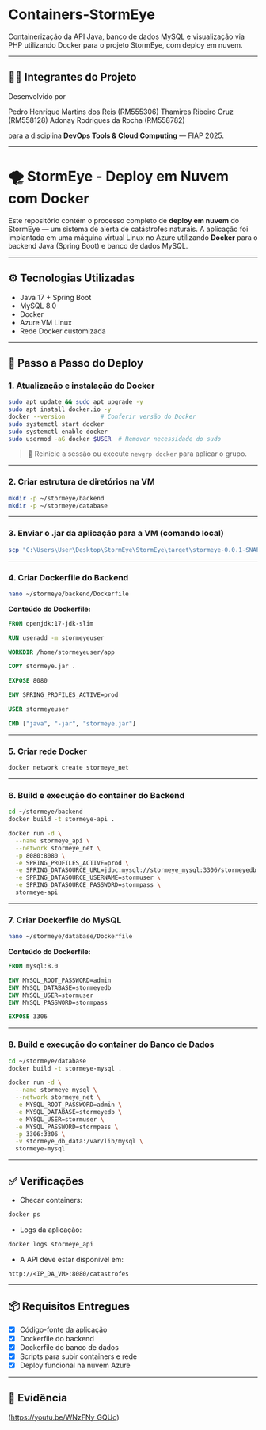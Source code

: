 # Containers-StormEye
Containerização da API Java, banco de dados MySQL e visualização via PHP utilizando Docker para o projeto StormEye, com deploy em nuvem.

---

## 👨‍💻 Integrantes do Projeto

Desenvolvido por 

Pedro Henrique Martins dos Reis (RM555306)
Thamires Ribeiro Cruz (RM558128)
Adonay Rodrigues da Rocha (RM558782)

para a disciplina **DevOps Tools & Cloud Computing** — FIAP 2025.

---

# 🌪️ StormEye - Deploy em Nuvem com Docker

Este repositório contém o processo completo de **deploy em nuvem** do StormEye — um sistema de alerta de catástrofes naturais. A aplicação foi implantada em uma máquina virtual Linux no Azure utilizando **Docker** para o backend Java (Spring Boot) e banco de dados MySQL.

---

## ⚙️ Tecnologias Utilizadas

- Java 17 + Spring Boot
- MySQL 8.0
- Docker
- Azure VM Linux
- Rede Docker customizada

---

## 🚀 Passo a Passo do Deploy

### 1. Atualização e instalação do Docker

```bash
sudo apt update && sudo apt upgrade -y
sudo apt install docker.io -y
docker --version          # Conferir versão do Docker
sudo systemctl start docker
sudo systemctl enable docker
sudo usermod -aG docker $USER  # Remover necessidade do sudo
```

> 🔁 Reinicie a sessão ou execute `newgrp docker` para aplicar o grupo.

---

### 2. Criar estrutura de diretórios na VM

```bash
mkdir -p ~/stormeye/backend
mkdir -p ~/stormeye/database
```

---

### 3. Enviar o .jar da aplicação para a VM (comando local)

```bash
scp "C:\Users\User\Desktop\StormEye\StormEye\target\stormeye-0.0.1-SNAPSHOT.jar" admlnx@<IP_DA_VM>:~/stormeye/backend/stormeye.jar
```

---

### 4. Criar Dockerfile do Backend

```bash
nano ~/stormeye/backend/Dockerfile
```

**Conteúdo do Dockerfile:**

```Dockerfile
FROM openjdk:17-jdk-slim

RUN useradd -m stormeyeuser

WORKDIR /home/stormeyeuser/app

COPY stormeye.jar .

EXPOSE 8080

ENV SPRING_PROFILES_ACTIVE=prod

USER stormeyeuser

CMD ["java", "-jar", "stormeye.jar"]
```

---

### 5. Criar rede Docker

```bash
docker network create stormeye_net
```

---

### 6. Build e execução do container do Backend

```bash
cd ~/stormeye/backend
docker build -t stormeye-api .

docker run -d \
  --name stormeye_api \
  --network stormeye_net \
  -p 8080:8080 \
  -e SPRING_PROFILES_ACTIVE=prod \
  -e SPRING_DATASOURCE_URL=jdbc:mysql://stormeye_mysql:3306/stormeyedb \
  -e SPRING_DATASOURCE_USERNAME=stormuser \
  -e SPRING_DATASOURCE_PASSWORD=stormpass \
  stormeye-api
```

---

### 7. Criar Dockerfile do MySQL

```bash
nano ~/stormeye/database/Dockerfile
```

**Conteúdo do Dockerfile:**

```Dockerfile
FROM mysql:8.0

ENV MYSQL_ROOT_PASSWORD=admin
ENV MYSQL_DATABASE=stormeyedb
ENV MYSQL_USER=stormuser
ENV MYSQL_PASSWORD=stormpass

EXPOSE 3306
```

---

### 8. Build e execução do container do Banco de Dados

```bash
cd ~/stormeye/database
docker build -t stormeye-mysql .

docker run -d \
  --name stormeye_mysql \
  --network stormeye_net \
  -e MYSQL_ROOT_PASSWORD=admin \
  -e MYSQL_DATABASE=stormeyedb \
  -e MYSQL_USER=stormuser \
  -e MYSQL_PASSWORD=stormpass \
  -p 3306:3306 \
  -v stormeye_db_data:/var/lib/mysql \
  stormeye-mysql
```

---

## ✅ Verificações

- Checar containers:
```bash
docker ps
```

- Logs da aplicação:
```bash
docker logs stormeye_api
```

- A API deve estar disponível em:
```
http://<IP_DA_VM>:8080/catastrofes
```

---

## 📦 Requisitos Entregues

- [x] Código-fonte da aplicação
- [x] Dockerfile do backend
- [x] Dockerfile do banco de dados
- [x] Scripts para subir containers e rede
- [x] Deploy funcional na nuvem Azure

---

## 📸 Evidência

(https://youtu.be/WNzFNy_GQUo)
